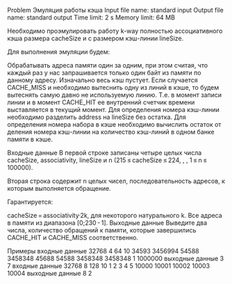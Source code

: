 Problem Эмуляция работы кэша
Input file name: standard input
Output file name: standard output
Time limit: 2 s
Memory limit: 64 MB

Необходимо проэмулировать работу k-way полностью ассоциативного кэша размера cacheSize и с размером кэш-линии lineSize.

Для выполнения эмуляции будем:

Обрабатывать адреса памяти один за одним, при этом считая, что каждый раз у нас запрашивается только один байт из памяти по данному адресу.
Изначально весь кэш пустует.
Если случается CACHE_MISS и необходимо вытеснить одну из линий в кэше, то будем вытеснять самую давно не используемую линию. Т.е. в момент записи линии и в момент CACHE_HIT ее внутренний счетчик времени выставляется в текущий момент.
Для определения номера кэш-линии необходимо разделить address на lineSize без остатка.
Для определения номера набора в кэше необходимо вычислить остаток от деления номера кэш-линии на количество кэш-линий в одном банке памяти в кэше.

Входные данные
В первой строке записаны четыре целых числа cacheSize, associativity, lineSize и n (215 ≤ cacheSize ≤ 224, , , 1 ≤ n ≤ 100000).

Вторая строка содержит n целых чисел, последовательность адресов, к которым выполняется обращение.

Гарантируется:

cacheSize = associativity·2k, для некоторого натурального k.
Все адреса в памяти из диапазона [0;230 - 1].
Выходные данные
Выведите два числа, количество обращений к памяти, которые завершились CACHE_HIT и CACHE_MISS соответственно.


Примеры
входные данные
32768 4 64 10
34593 3456994 54588 3458348 45688 54588 3458348 3458348 1 1000000
выходные данные
3 7
входные данные
32768 8 128 10
1 2 3 4 5 10000 10001 10002 10003 10004
выходные данные
8 2